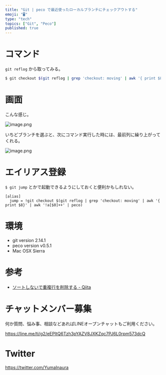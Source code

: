 ```yaml
---
title: "Git | peco で最近使ったローカルブランチにチェックアウトする"
emoji: "🖥"
type: "tech"
topics: ["Git", "Peco"]
published: true
---
```


# コマンド

`git reflog` から取ってみる。

```bash
$ git checkout $(git reflog | grep 'checkout: moving' | awk '{ print $8}' | awk '!a[$0]++' | peco)
```

# 画面

こんな感じ。

![image.png](https://qiita-image-store.s3.amazonaws.com/0/89618/913962c4-9f81-79dc-25a3-d26b4d99edca.png)

いちどブランチを選ぶと、次にコマンド実行した時には、最前列に繰り上がってくれる。

![image.png](https://qiita-image-store.s3.amazonaws.com/0/89618/80bf7616-e923-7bc8-8cb3-c743f37b2be6.png)

# エイリアス登録

`$ git jump` とかで起動できるようにしておくと便利かもしれない。

```
[alias]
  jump = !git checkout $(git reflog | grep 'checkout: moving' | awk '{ print $8}' | awk '!a[$0]++' | peco)
```

# 環境

- git version 2.14.1
- peco version v0.5.1
- Mac OSX Sierra

# 参考

- [ソートしないで重複行を削除する - Qiita](https://qiita.com/arcizan/items/9cf19cd982fa65f87546)








<!-- Update From Qiita API -->

# チャットメンバー募集


何か質問、悩み事、相談などあればLINEオープンチャットもご利用ください。

https://line.me/ti/g2/eEPltQ6Tzh3pYAZV8JXKZqc7PJ6L0rpm573dcQ





# Twitter


https://twitter.com/YumaInaura


<!-- Update From Qiita API -->


